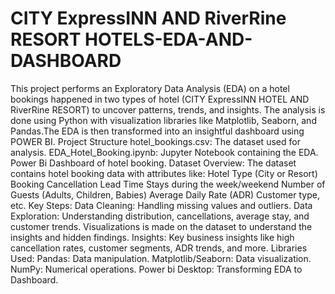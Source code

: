 # CITY ExpressINN AND RiverRine RESORT HOTELS-EDA-AND-DASHBOARD


This project performs an Exploratory Data Analysis (EDA) on a hotel bookings happened in two types of hotel (CITY ExpressINN HOTEL AND RiverRine RESORT) to uncover patterns, trends, and insights. The analysis is done using Python with visualization libraries like Matplotlib, Seaborn, and Pandas.The EDA is then transformed into an insightful dashboard using POWER BI.
Project Structure hotel_bookings.csv: The dataset used for analysis. EDA_Hotel_Booking.ipynb: Jupyter Notebook containing the EDA. Power Bi Dashboard of hotel booking.
Dataset Overview:
The dataset contains hotel booking data with attributes like: Hotel Type (City or Resort) Booking Cancellation Lead Time Stays during the week/weekend Number of Guests (Adults, Children, Babies) Average Daily Rate (ADR) Customer type, etc.
Key Steps:
Data Cleaning: Handling missing values and outliers. Data Exploration: Understanding distribution, cancellations, average stay, and customer trends.
Visualizations is made on the dataset to understand the insights and hidden findings. Insights: Key business insights like high cancellation rates, customer segments, ADR trends, and more.
Libraries Used: Pandas: Data manipulation. Matplotlib/Seaborn: Data visualization. NumPy: Numerical operations. Power bi Desktop: Transforming EDA to Dashboard.









